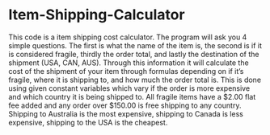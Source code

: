 # Item-Shipping-Calculator
This code is a item shipping cost calculator. The program will ask you 4 simple questions. The first is what the name of the item is, the second is if it is considered fragile, thirdly the order total, and lastly the destination of the shipment (USA, CAN, AUS). Through this information it will calculate the cost of the shipment of your item through formulas depending on if it’s fragile, where it is shipping to, and how much the order total is.  This is done using given constant variables which vary if the order is more expensive and which country it is being shipped to. All fragile items have a $2.00 flat fee added and any order over $150.00 is free shipping to any country. Shipping to Australia is the most expensive, shipping to Canada is less expensive, shipping to the USA is the cheapest.
